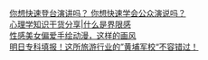   
[你想快速登台演讲吗？ 你想快速学会公众演说吗？](http://www.dianyue.me/archives/161/8cglwktvegdjrht5/)  
[心理学知识干货分享|什么是界限感](http://www.dianyue.me/archives/228/ynyocx1vsunxal4j/)  
[性感美女偏爱手绘动漫，这样的画风](http://www.dianyue.me/archives/202/wd1wrfgbxb38pn1t/)  
[明日专科填报！这所旅游行业的”黄埔军校“不容错过！](http://www.dianyue.me/archives/380/y78z0zkvtwtzzmcm/)
